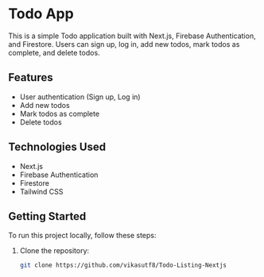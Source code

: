 # Todo App

This is a simple Todo application built with Next.js, Firebase Authentication, and Firestore. Users can sign up, log in, add new todos, mark todos as complete, and delete todos.

## Features

- User authentication (Sign up, Log in)
- Add new todos
- Mark todos as complete
- Delete todos

## Technologies Used

- Next.js
- Firebase Authentication
- Firestore
- Tailwind CSS

## Getting Started

To run this project locally, follow these steps:

1. Clone the repository:

   ```bash
   git clone https://github.com/vikasutf8/Todo-Listing-Nextjs
